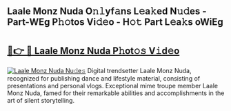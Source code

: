 ## Laale Monz Nuda O𝚗𝚕yf𝚊ns L𝚎a𝚔ed N𝚞𝚍es - Part-WEg P𝚑𝚘tos Vi𝚍𝚎o - H𝚘𝚝 Part L𝚎a𝚔s oWiEg

# <h2><a href="http://kf2tsf.oniu.top/?m=Laale+Monz+Nuda">🔗👉 🔴 Laale Monz Nuda P𝚑ot𝚘𝚜 V𝚒d𝚎o</a></h2>

[![Laale Monz Nuda Nu𝚍e𝚜](https://i.imgur.com/0qMVB7G.gif)](http://kf2tsf.oniu.top/?m=Laale+Monz+Nuda)
Digital trendsetter Laale Monz Nuda, recognized for publishing dance and lifestyle material, consisting of presentations and personal vlogs. Exceptional mime troupe member Laale Monz Nuda, famed for their remarkable abilities and accomplishments in the art of silent storytelling.  
